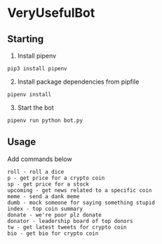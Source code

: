 # VeryUsefulBot


## Starting
1. Install pipenv
```shell
pip3 install pipenv
```

2. Install package dependencies from pipfile
```shell
pipenv install
```

3. Start the bot
```shell
pipenv run python bot.py
```

## Usage
Add commands below

```
roll - roll a dice
p - get price for a crypto coin
sp - get price for a stock
upcoming - get news related to a specific coin
meme - send a dank meme
dumb - mock someone for saying something stupid
index - top coin summary
donate - we're poor plz donate
donator - leadership board of top donors 
tw - get latest tweets for crypto coin
bio - get bio for crypto coin
```
